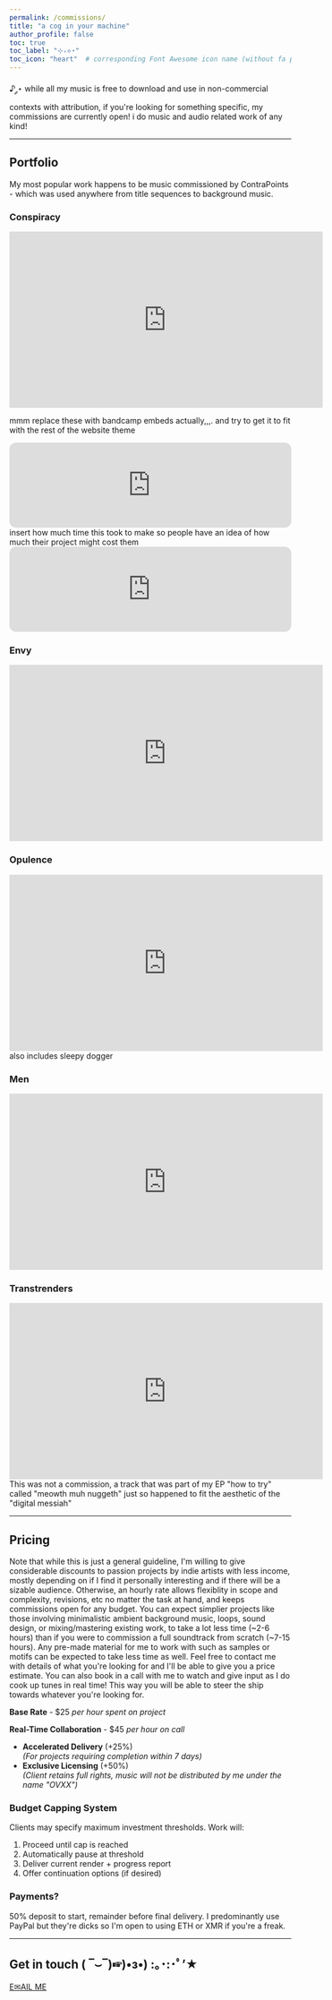 ```yaml
---
permalink: /commissions/
title: "a cog in your machine"
author_profile: false
toc: true
toc_label: "⊹₊⟡⋆"
toc_icon: "heart"  # corresponding Font Awesome icon name (without fa prefix)
---
```

♪ ༘⋆ while all my music is free to download and use in non-commercial contexts with attribution, if you're looking for something specific, my commissions are currently open! i do music and audio related work of any kind!

***

## Portfolio
My most popular work happens to be music commissioned by ContraPoints - which was used anywhere from title sequences to background music. 

### Conspiracy
<iframe width="560" height="315" src="https://www.youtube.com/embed/teqkK0RLNkI?si=UUUen4U7tJdj_KHN" title="YouTube video player" frameborder="0" allow="accelerometer; autoplay; clipboard-write; encrypted-media; gyroscope; picture-in-picture; web-share" referrerpolicy="strict-origin-when-cross-origin" allowfullscreen></iframe>

mmm replace these with bandcamp embeds actually,,,. and try to get it to fit with the rest of the website theme
<iframe style="border-radius:12px" src="https://open.spotify.com/embed/track/3bMpn73DutwMIVh1PX6XdW?utm_source=generator&theme=0" width="100%" height="152" frameBorder="0" allowfullscreen="" allow="autoplay; clipboard-write; encrypted-media; fullscreen; picture-in-picture" loading="lazy"></iframe>
insert how much time this took to make so people have an idea of how much their project might cost them
<iframe style="border-radius:12px" src="https://open.spotify.com/embed/track/4Vf8cq8rmi60sESHYVrGyl?utm_source=generator&theme=0" width="100%" height="152" frameBorder="0" allowfullscreen="" allow="autoplay; clipboard-write; encrypted-media; fullscreen; picture-in-picture" loading="lazy"></iframe>

### Envy
<iframe width="560" height="315" src="https://www.youtube.com/embed/aPhrTOg1RUk?si=m-bMYjgLH1jChSAU&amp;start=681" title="YouTube video player" frameborder="0" allow="accelerometer; autoplay; clipboard-write; encrypted-media; gyroscope; picture-in-picture; web-share" referrerpolicy="strict-origin-when-cross-origin" allowfullscreen></iframe>

### Opulence
<iframe width="560" height="315" src="https://www.youtube.com/embed/jD-PbF3ywGo?si=QDs_T-YsIg44usWu&amp;start=179" title="YouTube video player" frameborder="0" allow="accelerometer; autoplay; clipboard-write; encrypted-media; gyroscope; picture-in-picture; web-share" referrerpolicy="strict-origin-when-cross-origin" allowfullscreen></iframe>
also includes sleepy dogger

### Men
<iframe width="560" height="315" src="https://www.youtube.com/embed/S1xxcKCGljY?si=6mzhVGTnTOYibf_n&amp;start=191" title="YouTube video player" frameborder="0" allow="accelerometer; autoplay; clipboard-write; encrypted-media; gyroscope; picture-in-picture; web-share" referrerpolicy="strict-origin-when-cross-origin" allowfullscreen></iframe>

### Transtrenders
<iframe width="560" height="315" src="https://www.youtube.com/embed/EdvM_pRfuFM?si=5YJdAXgDRf374FOY&amp;start=1611" title="YouTube video player" frameborder="0" allow="accelerometer; autoplay; clipboard-write; encrypted-media; gyroscope; picture-in-picture; web-share" referrerpolicy="strict-origin-when-cross-origin" allowfullscreen></iframe>
This was not a commission, a track that was part of my EP "how to try" called "meowth muh nuggeth" just so happened to fit the aesthetic of the "digital messiah"

***

## Pricing
Note that while this is just a general guideline, I'm willing to give considerable discounts to passion projects by indie artists with less income, mostly depending on if I find it personally interesting and if there will be a sizable audience. Otherwise, an hourly rate allows flexiblity in scope and complexity, revisions, etc no matter the task at hand, and keeps commissions open for any budget. You can expect simplier projects like those involving minimalistic ambient background music, loops, sound design, or mixing/mastering existing work, to take a lot less time (~2-6 hours) than if you were to commission a full soundtrack from scratch (~7-15 hours). Any pre-made material for me to work with such as samples or motifs can be expected to take less time as well. Feel free to contact me with details of what you're looking for and I'll be able to give you a price estimate. You can also book in a call with me to watch and give input as I do cook up tunes in real time! This way you will be able to steer the ship towards whatever you're looking for.

**Base Rate** - $25 *per hour spent on project*

**Real-Time Collaboration** - $45 *per hour on call*

- **Accelerated Delivery** (+25%)  
  *(For projects requiring completion within 7 days)*
- **Exclusive Licensing** (+50%)  
  *(Client retains full rights, music will not be distributed by me under the name "OVXX")*

### Budget Capping System
Clients may specify maximum investment thresholds. Work will:
1. Proceed until cap is reached
2. Automatically pause at threshold
3. Deliver current render + progress report
4. Offer continuation options (if desired)


### Payments?
50% deposit to start, remainder before final delivery. I predominantly use PayPal but they're dicks so I'm open to using ETH or XMR if you're a freak.

***

## Get in touch ( ‾⌣‾)☞)•з•) :｡･:･ﾟ’★
<a href="mailto:{{ site.email }}?subject=Commission%3F&body=(%20•ω•ฅ）.｡.:*" class="btn btn--wide btn--large">E✉AIL ME</a>
